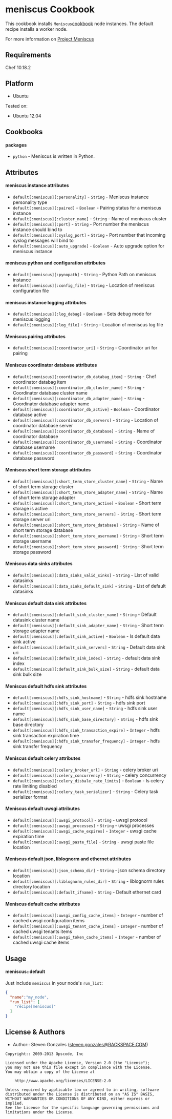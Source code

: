 meniscus Cookbook
=================

This cookbook installs `Meniscus`[cookbook](https://github.com/ProjectMeniscus/meniscus) node instances.  The default recipe installs a worker node.

For more information on [Project Meniscus](http://projectmeniscus.org/)

Requirements
------------
Chef 10.18.2 

Platform
--------
- Ubuntu

Tested on:
- Ubuntu 12.04

Cookbooks
---------
#### packages
- `python` - Meniscus is written in Python.

Attributes
----------
#### meniscus instance attributes
* `default[:meniscus][:personality]` - `String` - Meniscus instance personality type
* `default[:meniscus][:paired]` - `Boolean` - Pairing status for a meniscus instance
* `default[:meniscus][:cluster_name]` - `String` - Name of meniscus cluster
* `default[:meniscus][:port]` - `String` - Port number the meniscus instance should bind to
* `default[:meniscus][:syslog_port]` - `String` - Port number that incoming syslog messages will bind to
* `default[:meniscus][:auto_upgrade]` - `Boolean` - Auto upgrade option for meniscus instance

#### meniscus python and configuration attributes
* `default[:meniscus][:pynopath]` - `String` - Python Path on meniscus instance
* `default[:meniscus][:config_file]` - `String` - Location of meniscus configuration file

#### meniscus instance logging attributes
* `default[:meniscus][:log_debug]` - `Boolean` - Sets debug mode for meniscus logging
* `default[:meniscus][:log_file]` - `String` - Location of meniscus log file

#### Meniscus pairing attributes
* `default[:meniscus][:coordinator_uri]` - `String` - Coordinator uri for pairing

#### Meniscus coordinator database attributes
* `default[:meniscus][:coordinator_db_databag_item]` - `String` - Chef coordinator databag item
* `default[:meniscus][:coordinator_db_cluster_name]` - `String` - Coordinator database cluster name 
* `default[:meniscus][:coordinator_db_adapter_name]` - `String` - Coordinator database adapter name
* `default[:meniscus][:coordinator_db_active]` - `Boolean` - Coordinator database active
* `default[:meniscus][:coordinator_db_servers]` - `String` - Location of coordinator database server
* `default[:meniscus][:coordinator_db_database]` - `String` - Name of coordinator database
* `default[:meniscus][:coordinator_db_username]` - `String` - Coordinator database username
* `default[:meniscus][:coordinator_db_password]` - `String` - Coordinator database password

#### Meniscus short term storage attributes
* `default[:meniscus][:short_term_store_cluster_name]` - `String` - Name of short term storage cluster
* `default[:meniscus][:short_term_store_adapter_name]` - `String` - Name of short term storage adapter
* `default[:meniscus][:short_term_store_active]` - `Boolean` - Short term storage is active
* `default[:meniscus][:short_term_store_servers]` - `String` - Short term storage server uri
* `default[:meniscus][:short_term_store_database]` - `String` - Name of short term storage database
* `default[:meniscus][:short_term_store_username]` - `String` - Short term storage username
* `default[:meniscus][:short_term_store_password]` - `String` - Short term storage password

#### Meniscus data sinks attributes
* `default[:meniscus][:data_sinks_valid_sinks]` - `String` -  List of valid datasinks
* `default[:meniscus][:data_sinks_default_sink]` - `String` - List of default datasinks

#### Meniscus default data sink attributes
* `default[:meniscus][:default_sink_cluster_name]` - `String` - Default datasink cluster name
* `default[:meniscus][:default_sink_adapter_name]` - `String` - Short term storage adapter name
* `default[:meniscus][:default_sink_active]` - `Boolean` - Is default data sink active
* `default[:meniscus][:default_sink_servers]` - `String` - Default data sink uri
* `default[:meniscus][:default_sink_index]` - `String` - default data sink index
* `default[:meniscus][:default_sink_bulk_size]` - `String` - default data sink bulk size

#### Meniscus default hdfs sink attributes
* `default[:meniscus][:hdfs_sink_hostname]` - `String` - hdfs sink hostname 
* `default[:meniscus][:hdfs_sink_port]` - `String` - hdfs sink port
* `default[:meniscus][:hdfs_sink_user_name]` - `String` - hdfs sink user name
* `default[:meniscus][:hdfs_sink_base_directory]` - `String` - hdfs sink base directory
* `default[:meniscus][:hdfs_sink_transaction_expire]` - `Integer` - hdfs sink transaction expiration time
* `default[:meniscus][:hdfs_sink_transfer_frequency]` - `Integer` - hdfs sink transfer frequency

#### Meniscus default celery attributes
* `default[:meniscus][:celery_broker_url]` - `String` - celery broker uri
* `default[:meniscus][:celery_concurrency]` - `String` - celery concurrency
* `default[:meniscus][:celery_disbale_rate_limits]` - `Boolean` - Is celery rate limiting disabled
* `default[:meniscus][:celery_task_serializer]` - `String` - Celery task serializer format

#### Meniscus default uwsgi attributes
* `default[:meniscus][:uwsgi_protocol]` - `String` - uwsgi protocol
* `default[:meniscus][:uwsgi_processes]` - `String` - uwsgi processes
* `default[:meniscus][:uwsgi_cache_expires]` - `Integer` - uwsgi cache expiration time
* `default[:meniscus][:uwsgi_paste_file]` - `String` - uwsgi paste file location

#### Meniscus default json, liblognorm and ethernet attributes
* `default[:meniscus][:json_schema_dir]` - `String` - json schema directory location
* `default[:meniscus][:liblognorm_rules_dir]` - `String` - liblognorm rules directory location
* `default[:meniscus][:default_ifname]` - `String` - Default ethernet card

#### Meniscus default cache attributes
* `default[:meniscus][:uwsgi_config_cache_items]` - `Integer` - number of cached uwsgi configuration items
* `default[:meniscus][:uwsgi_tenant_cache_items]` - `Integer` - number of cached uwsgi tenants items
* `default[:meniscus][:uwsgi_token_cache_items]` - `Integer` - number of cached uwsgi cache items

Usage
-----
#### meniscus::default

Just include `meniscus` in your node's `run_list`:

```json
{
  "name":"my_node",
  "run_list": [
    "recipe[meniscus]"
  ]
}
```

License & Authors
-----------------
- Author:: Steven Gonzales (steven.gonzales@RACKSPACE.COM)

```text
Copyright:: 2009-2013 Opscode, Inc

Licensed under the Apache License, Version 2.0 (the "License");
you may not use this file except in compliance with the License.
You may obtain a copy of the License at

    http://www.apache.org/licenses/LICENSE-2.0

Unless required by applicable law or agreed to in writing, software
distributed under the License is distributed on an "AS IS" BASIS,
WITHOUT WARRANTIES OR CONDITIONS OF ANY KIND, either express or implied.
See the License for the specific language governing permissions and
limitations under the License.
```
